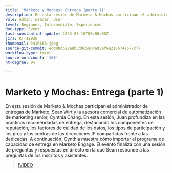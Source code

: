 ```yaml
---
title: 'Marketo y Mochas: Entrega (parte 1)'
description: En esta sesión de Marketo & Mochas participan el administrador de entregas de Marketo, Sean Wirt y la asesora comercial de automatización de marketing senior, Cynthia Chang. En esta sesión, Juan profundiza en las prácticas recomendadas de entrega, destacando los componentes de reputación, los factores de calidad de los datos, los tipos de participación y los pros y los contras de las direcciones IP compartidas frente a las dedicadas. A continuación, Cynthia muestra cómo importar el programa de capacidad de entrega en Marketo Engage. El evento finaliza con una sesión de preguntas y respuestas en directo en la que Sean responde a las preguntas de los inscritos y asistentes.
role: Admin, Leader, User
level: Beginner, Intermediate, Experienced
doc-type: Event
last-substantial-update: 2023-03-16T00:00:00Z
jira: KT-12926
thumbnail: 3416666.jpeg
source-git-commit: edd0bdb28a9b3d065a64a95af6a216b747577c77
workflow-type: tm+mt
source-wordcount: '168'
ht-degree: 0%

---
```


# Marketo y Mochas: Entrega (parte 1)

En esta sesión de Marketo &amp; Mochas participan el administrador de entregas de Marketo, Sean Wirt y la asesora comercial de automatización de marketing senior, Cynthia Chang. En esta sesión, Juan profundiza en las prácticas recomendadas de entrega, destacando los componentes de reputación, los factores de calidad de los datos, los tipos de participación y los pros y los contras de las direcciones IP compartidas frente a las dedicadas. A continuación, Cynthia muestra cómo importar el programa de capacidad de entrega en Marketo Engage. El evento finaliza con una sesión de preguntas y respuestas en directo en la que Sean responde a las preguntas de los inscritos y asistentes.

>[!VIDEO](https://video.tv.adobe.com/v/3416666/?quality=12&learn=on)
